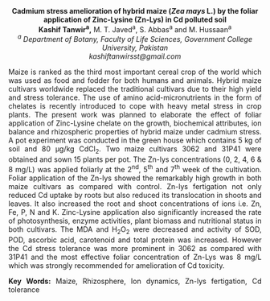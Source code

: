 <center><strong>Cadmium stress amelioration of hybrid maize (<i>Zea mays</i> L.) by the
foliar application of Zinc-Lysine (Zn-Lys) in Cd polluted soil</strong>

<center><strong>Kashif Tanwir<sup>a</sup>,</strong> M. T. Javed<sup>a</sup>, S. Abbas<sup>a</sup> and M. Hussaan<sup>a</sup>

<center><i><sup>a</sup> Department of Botany, Faculty of Life Sciences, Government College
University, Pakistan</i>

<center><i>kashiftanwirsst@gmail.com</i>

<p style=text-align:justify>Maize is ranked as the third most important cereal crop of the world
which was used as food and fodder for both humans and animals. Hybrid
maize cultivars worldwide replaced the traditional cultivars due to
their high yield and stress tolerance. The use of amino
acid-micronutrients in the form of chelates is recently introduced to
cope with heavy metal stress in crop plants. The present work was
planned to elaborate the effect of foliar application of Zinc-Lysine
chelate on the growth, biochemical attributes, ion balance and
rhizospheric properties of hybrid maize under cadmium stress. A pot
experiment was conducted in the green house which contains 5 kg of soil
and 80 µg/kg CdCl<sub>2</sub>. Two maize cultivars 3062 and 31P41 were obtained
and sown 15 plants per pot. The Zn-lys concentrations (0, 2, 4, 6 & 8
mg/L) was applied foliarly at the 2<sup>nd</sup>, 5<sup>th</sup> and 7<sup>th</sup> week of the
cultivation. Foliar application of the Zn-lys showed the remarkably high
growth in both maize cultivars as compared with control. Zn-lys
fertigation not only reduced Cd uptake by roots but also reduced its
translocation in shoots and leaves. It also increased the root and shoot
concentrations of ions i.e. Zn, Fe, P, N and K. Zinc-Lysine application
also significantly increased the rate of photosynthesis, enzyme
activities, plant biomass and nutritional status in both cultivars. The
MDA and H<sub>2</sub>O<sub>2</sub> were decreased and activity of SOD, POD, ascorbic acid,
carotenoid and total protein was increased. However the Cd stress
tolerance was more prominent in 3062 as compared with 31P41 and the most
effective foliar concentration of Zn-Lys was 8 mg/L which was strongly
recommended for amelioration of Cd toxicity.

<p style=text-align:justify><strong>Key Words:</strong> Maize, Rhizosphere, Ion dynamics, Zn-lys fertigation, Cd
tolerance
